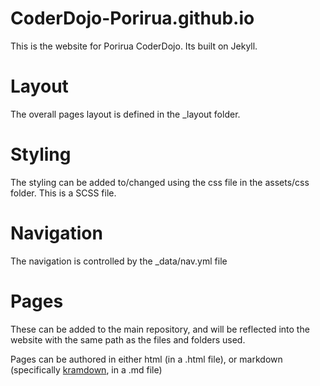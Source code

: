 # CoderDojo-Porirua.github.io

This is the website for Porirua CoderDojo.  Its built on Jekyll.

# Layout
The overall pages layout is defined in the _layout folder.

# Styling
The styling can be added to/changed using the css file in the assets/css folder.  This is a SCSS file.

# Navigation
The navigation is controlled by the _data/nav.yml file

# Pages
These can be added to the main repository, and will be reflected into the website with the same path as the files and folders used.

Pages can be authored in either html (in a .html file), or markdown (specifically [kramdown](https://kramdown.gettalong.org/quickref.html), in a .md file)

